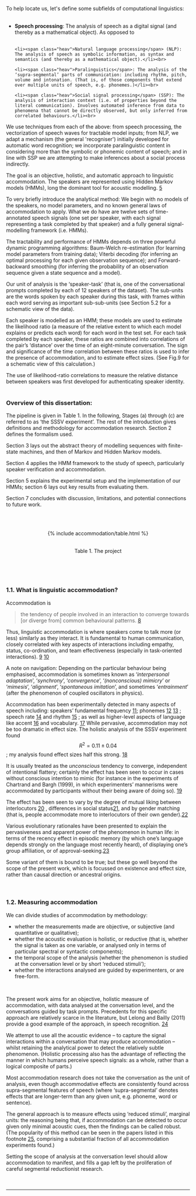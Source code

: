 To help locate us, let's define some subfields of computational linguistics:<br><br>


<style>.heav { font-weight: bold; }</style>

<ul>
	<li><span class="heav">Speech processing</span>: The analysis of speech as a digital signal (and thereby as a mathematical object). As opposed to</li><br>

	<li><span class="heav">Natural language processing</span> (NLP): The analysis of speech as symbolic information, as syntax and semantics (and thereby as a mathematical object).</li><br>

	<li><span class="heav">Paralinguistics</span>: The analysis of the ‘supra-segmental’ parts of communication: including rhythm, pitch, volume and intonation. (That is, of those components that extend over multiple units of speech, e.g. phonemes.)</li><br>

	<li><span class="heav">Social signal processing</span> (SSP): The analysis of interaction context (i.e. of properties beyond the literal communication). Involves automated inference from data to phenomena that cannot be directly observed, but only inferred from correlated behaviours.</li><br>
</ul>


We use techniques from each of the above: from speech processing, the vectorization of speech waves for tractable model inputs; from NLP, we adapt a mechanism (the general 'recogniser') initially developed for automatic word recognition; we incorporate paralinguistic content in considering more than the symbolic or phonemic content of speech; and in line with SSP we are attempting to make inferences about a social process indirectly.

The goal is an objective, holistic, and automatic approach to linguistic accommodation. The speakers are represented using Hidden Markov models (HMMs), long the dominant tool for acoustic modelling. <a href="#fn:5" id="fnref:5">5</a> 

To very briefly introduce the analytical method: We begin with no models of the speakers, no model parameters, and no known general laws of accommodation to apply. What we do have are twelve sets of time-annotated speech signals (one set per speaker, with each signal representing a task completed by that speaker) and a fully general signal-modelling framework (i.e. HMMs). 

The tractability and performance of HMMs depends on three powerful dynamic programming algorithms: Baum-Welch re-estimation (for learning model parameters from training data); Viterbi decoding (for inferring an optimal processing for each given observation sequence); and Forward-backward smoothing (for inferring the probability of an observation sequence given a state sequence and a model).

Our unit of analysis is the ‘speaker-task’ (that is, one of the conversational prompts completed by each of 12 speakers of the dataset). The sub-units are the words spoken by each speaker during this task, with frames within each word serving as important sub-sub-units (see Section 5.2 for a schematic view of the data).


Each speaker is modelled as an HMM; these models are used to estimate the likelihood ratio (a measure of the relative extent to which each model explains or predicts each word) for each word in the test set. For each task completed by each speaker, these ratios are combined into correlations of the pair’s ‘distance’ over the time of an eight-minute conversation. The sign and significance of the time correlation between these ratios is used to infer the presence of accommodation, and to estimate effect sizes. (See Fig.9 for a schematic view of this calculation.)

The use of likelihood-ratio correlations to measure the relative distance between speakers was first developed for authenticating speaker identity. <br><br>


<h3>Overview of this dissertation:</h3>

The pipeline is given in Table 1. In the following, Stages (a) through (c) are referred to as ‘the SSSV experiment’. The rest of the introduction gives definitions and methodology for accommodation research. Section 2 defines the formalism used.

Section 3 lays out the abstract theory of modelling sequences with finite-state machines, and then of
Markov and Hidden Markov models. 

Section 4 applies the HMM framework to the study of speech, particularly speaker verification and accommodation. 

Section 5 explains the experimental setup and the implementation of our HMMs; section 6 lays out key results from evaluating them.

Section 7 concludes with discussion, limitations, and potential connections to future work.


<br><br>
<center>
{%  include accommodation/table.html %}

<br>Table 1. The project
</center>
<br><br><br>


<h3>1.1. What is linguistic accommodation?</h3>

Accommodation is 

> the tendency of people involved in an interaction to converge towards [or diverge from] common behavioural patterns. <a href="#fn:8" id="fnref:8">8</a>

Thus, linguistic accommodation is where speakers come to talk more (or less) similarly as they interact. It is fundamental to human communication, closely correlated with key aspects of interactions including empathy, status, co-ordination, and team effectiveness (especially in task-oriented interactions). <a href="#fn:9" id="fnref:9">9</a> <a href="#fn:10" id="fnref:10">10</a>

A note on navigation: Depending on the particular behaviour being emphasised, accommodation is sometimes known as ‘<i>interpersonal adaptation</i>’, ‘<i>synchrony</i>’, ‘<i>convergence</i>’, ‘<i>(nonconscious) mimicry</i>’ or ‘<i>mimesis</i>’, ‘<i>alignment</i>’, ‘<i>spontaneous imitation</i>’, and sometimes ‘<i>entrainment</i>’ (after the phenomenon of coupled oscillators in physics).

Accommodation has been experimentally detected in many aspects of speech including: speakers’ fundamental frequency <a href="#fn:11" id="fnref:11">11</a>; phonemes <a href="#fn:12" id="fnref:12">12</a> <a href="#fn:13" id="fnref:13">13</a> ; speech rate <a href="#fn:14" id="fnref:14">14</a> and rhythm <a href="#fn:15" id="fnref:15">15</a> ; as well as higher-level aspects of language like accent <a href="#fn:16" id="fnref:16">16</a> and vocabulary. <a href="#fn:17" id="fnref:17">17</a> While pervasive, accommodation may not be too dramatic in effect size. The holistic analysis of the SSSV experiment found $$R^2 = 0.11 \pm 0.04$$; my analysis found effect sizes half this strong. <a href="#fn:18" id="fnref:18">18</a>

It is usually treated as the <i>unconscious</i> tendency to converge, independent of
intentional flattery; certainly the effect has been seen to occur in cases without conscious intention
to mimic (for instance in the experiments of Chartrand and Bargh (1999), in which experimenters’
mannerisms were accommodated by participants without their being aware of doing so). <a href="#fn:19" id="fnref:19">19</a> 

The effect has been seen to vary by the degree of mutual liking between interlocutors <a href="#fn:20" id="fnref:20">20</a> , differences in
social status<a href="#fn:21" id="fnref:21">21</a>, and by gender matching (that is, people accommodate more to interlocutors of their
own gender).<a href="#fn:22" id="fnref:22">22</a>

Various evolutionary rationales have been presented to explain the pervasiveness and apparent
power of the phenomenon in human life: in terms of the recency effect in episodic memory (by
which one’s language depends strongly on the language most recently heard), of displaying one’s
group affiliation, or of approval-seeking.<a href="#fn:23" id="fnref:23">23</a> 

Some variant of them is bound to be true; but these go
well beyond the scope of the present work, which is focussed on existence and effect size, rather
than causal direction or ancestral origins.<br><br><br>



<h3>1.2. Measuring accommodation</h3>

We can divide studies of accommodation by methodology: 

<ul>
	<li>whether the measurements made are objective, or subjective (and quantitative or qualitative);</li>
	<li>whether the acoustic evaluation is holistic, or reductive (that is, whether the signal is taken as one variable, or analysed only in terms of particular spectral or syntactic components);</li>
 	<li>the temporal scope of the analysis (whether the phenomenon is studied at the conversation level or by short ‘reduced stimuli’);</li>
 	<li>whether the interactions analysed are guided by experimenters, or are free-form.</li>
</ul>
<br>

The present work aims for an objective, holistic measure of accommodation, with data analysed at
the conversation level, and the conversations guided by task prompts. Precedents for this specific
approach are relatively scarce in the literature, but Lelong and Bailly (2011) provide a good
example of the approach, in speech recognition. <a href="#fn:24" id="fnref:24">24</a> 

We attempt to use all the acoustic evidence – to capture the signal interactions within a conversation that may
produce accommodation – whilst retaining the analytical power to detect the relatively subtle
phenomenon. (Holistic processing also has the advantage of reflecting the manner in which humans
perceive speech signals: as a whole, rather than a logical composite of parts.)

Most accommodation research does not take the conversation as the unit of analysis, even
though accommodative effects are consistently found across supra-segmental features of speech
(where ‘supra-segmental’ denotes effects that are longer-term than any given unit, e.g. phoneme,
word or sentence). 

The general approach is to measure effects using ‘reduced stimuli’, marginal
units: the reasoning being that, if accommodation can be detected to occur given only minimal
acoustic cues, then the findings can be called robust. (The popularity of this method can be seen in
the papers listed in this footnote <a href="#fn:25" id="fnref:25">25</a>, comprising a substantial fraction of all accommodation experiments found.) 

Setting the scope of analysis at the conversation level should allow accommodation to manifest, and fills a gap left by the proliferation of careful segmental reductionist research.
<br><br><br>


<hr /><br>
